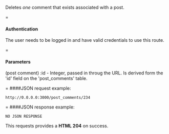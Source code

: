 <!-- --- title: DELETE /post_comments/:id -->

Deletes *one* comment that exists associated with a post.

=
#### Authentication

The user needs to be logged in and have valid credentials to use this route.

=
#### Parameters

(post comment) :id - Integer, passed in throug the URL. Is derived form the 'id' field on the 'post_comments' table.

=
####JSON request example:
```
http://0.0.0.0:3000/post_comments/234
```

=
####JSON response example:

```
NO JSON RESPONSE
```

This requests provides a <strong>HTML 204</strong> on success.